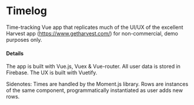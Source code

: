 # Timelog
Time-tracking Vue app that replicates much of the UI/UX of the excellent Harvest app (https://www.getharvest.com/) for non-commercial, demo purposes only.

#### Details
The app is built with Vue.js, Vuex & Vue-router. All user data is stored in Firebase. The UX is built with Vuetify. 

Sidenotes: Times are handled by the Moment.js library. Rows are instances of the same component, programmatically instantiated as user adds new rows.
